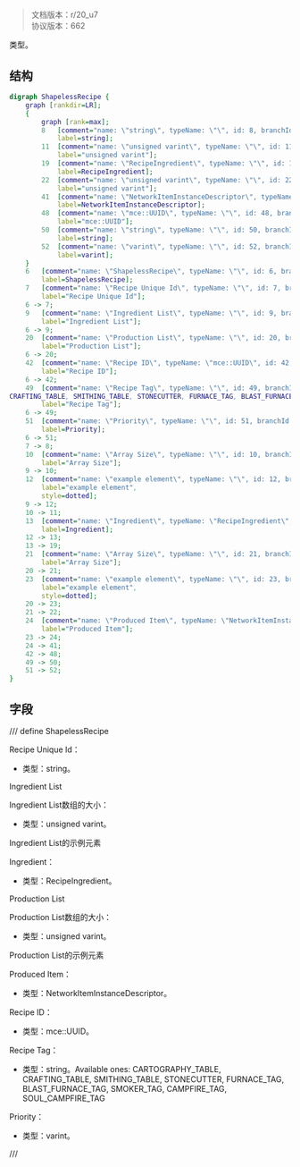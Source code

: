# <!-- md:samp ShapelessRecipe -->

> 文档版本：r/20_u7<br/>协议版本：662

<!-- md:samp ShapelessRecipe -->类型。

## 结构

```dot
digraph ShapelessRecipe {
	graph [rankdir=LR];
	{
		graph [rank=max];
		8	[comment="name: \"string\", typeName: \"\", id: 8, branchId: 0, recurseId: -1, attributes: 512, notes: \"\"",
			label=string];
		11	[comment="name: \"unsigned varint\", typeName: \"\", id: 11, branchId: 0, recurseId: -1, attributes: 512, notes: \"\"",
			label="unsigned varint"];
		19	[comment="name: \"RecipeIngredient\", typeName: \"\", id: 19, branchId: 0, recurseId: -1, attributes: 512, notes: \"\"",
			label=RecipeIngredient];
		22	[comment="name: \"unsigned varint\", typeName: \"\", id: 22, branchId: 0, recurseId: -1, attributes: 512, notes: \"\"",
			label="unsigned varint"];
		41	[comment="name: \"NetworkItemInstanceDescriptor\", typeName: \"\", id: 41, branchId: 0, recurseId: -1, attributes: 512, notes: \"\"",
			label=NetworkItemInstanceDescriptor];
		48	[comment="name: \"mce::UUID\", typeName: \"\", id: 48, branchId: 0, recurseId: -1, attributes: 512, notes: \"\"",
			label="mce::UUID"];
		50	[comment="name: \"string\", typeName: \"\", id: 50, branchId: 0, recurseId: -1, attributes: 512, notes: \"\"",
			label=string];
		52	[comment="name: \"varint\", typeName: \"\", id: 52, branchId: 0, recurseId: -1, attributes: 512, notes: \"\"",
			label=varint];
	}
	6	[comment="name: \"ShapelessRecipe\", typeName: \"\", id: 6, branchId: 0, recurseId: -1, attributes: 0, notes: \"\"",
		label=ShapelessRecipe];
	7	[comment="name: \"Recipe Unique Id\", typeName: \"\", id: 7, branchId: 0, recurseId: -1, attributes: 0, notes: \"\"",
		label="Recipe Unique Id"];
	6 -> 7;
	9	[comment="name: \"Ingredient List\", typeName: \"\", id: 9, branchId: 0, recurseId: -1, attributes: 8, notes: \"\"",
		label="Ingredient List"];
	6 -> 9;
	20	[comment="name: \"Production List\", typeName: \"\", id: 20, branchId: 0, recurseId: -1, attributes: 8, notes: \"\"",
		label="Production List"];
	6 -> 20;
	42	[comment="name: \"Recipe ID\", typeName: \"mce::UUID\", id: 42, branchId: 0, recurseId: -1, attributes: 256, notes: \"\"",
		label="Recipe ID"];
	6 -> 42;
	49	[comment="name: \"Recipe Tag\", typeName: \"\", id: 49, branchId: 0, recurseId: -1, attributes: 0, notes: \"Available ones: CARTOGRAPHY_TABLE, \
CRAFTING_TABLE, SMITHING_TABLE, STONECUTTER, FURNACE_TAG, BLAST_FURNACE_TAG, SMOKER_TAG, CAMPFIRE_TAG, SOUL_CAMPFIRE_TAG\"",
		label="Recipe Tag"];
	6 -> 49;
	51	[comment="name: \"Priority\", typeName: \"\", id: 51, branchId: 0, recurseId: -1, attributes: 0, notes: \"\"",
		label=Priority];
	6 -> 51;
	7 -> 8;
	10	[comment="name: \"Array Size\", typeName: \"\", id: 10, branchId: 0, recurseId: -1, attributes: 0, notes: \"\"",
		label="Array Size"];
	9 -> 10;
	12	[comment="name: \"example element\", typeName: \"\", id: 12, branchId: 0, recurseId: -1, attributes: 16, notes: \"\"",
		label="example element",
		style=dotted];
	9 -> 12;
	10 -> 11;
	13	[comment="name: \"Ingredient\", typeName: \"RecipeIngredient\", id: 13, branchId: 0, recurseId: -1, attributes: 256, notes: \"\"",
		label=Ingredient];
	12 -> 13;
	13 -> 19;
	21	[comment="name: \"Array Size\", typeName: \"\", id: 21, branchId: 0, recurseId: -1, attributes: 0, notes: \"\"",
		label="Array Size"];
	20 -> 21;
	23	[comment="name: \"example element\", typeName: \"\", id: 23, branchId: 0, recurseId: -1, attributes: 16, notes: \"\"",
		label="example element",
		style=dotted];
	20 -> 23;
	21 -> 22;
	24	[comment="name: \"Produced Item\", typeName: \"NetworkItemInstanceDescriptor\", id: 24, branchId: 0, recurseId: -1, attributes: 256, notes: \"\"",
		label="Produced Item"];
	23 -> 24;
	24 -> 41;
	42 -> 48;
	49 -> 50;
	51 -> 52;
}

```

## 字段

/// define
ShapelessRecipe

Recipe Unique Id：<!-- md:samp string -->

- 类型：string。

Ingredient List

Ingredient List数组的大小：<!-- md:samp unsigned varint -->

- 类型：unsigned varint。

Ingredient List的示例元素

Ingredient：[<!-- md:samp RecipeIngredient -->](refs/protocols/types/RecipeIngredient.md)

- 类型：RecipeIngredient。

Production List

Production List数组的大小：<!-- md:samp unsigned varint -->

- 类型：unsigned varint。

Production List的示例元素

Produced Item：[<!-- md:samp NetworkItemInstanceDescriptor -->](refs/protocols/types/NetworkItemInstanceDescriptor.md)

- 类型：NetworkItemInstanceDescriptor。

Recipe ID：[<!-- md:samp mce::UUID -->](refs/protocols/types/mce::UUID.md)

- 类型：mce::UUID。

Recipe Tag：<!-- md:samp string -->

- 类型：string。Available ones: CARTOGRAPHY_TABLE, CRAFTING_TABLE, SMITHING_TABLE, STONECUTTER, FURNACE_TAG, BLAST_FURNACE_TAG, SMOKER_TAG, CAMPFIRE_TAG, SOUL_CAMPFIRE_TAG

Priority：<!-- md:samp varint -->

- 类型：varint。


///
